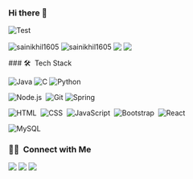 ### Hi there 👋
<p align="center">
 </p>

<p align = "center">
 <p><img align="center" src="https://komarev.com/ghpvc/?username=sainikhil1605&label=Profile%20views&color=0e75b6&style=flat" alt="Test" /></p>
 <p>
<img align="center" src="https://github-readme-stats.vercel.app/api/top-langs?username=sainikhil1605&show_icons=true&theme=dark&locale=en&layout=compact" alt="sainikhil1605" />
<!-- <img align="center" src="https://github-readme-stats.vercel.app/api?username=sainikhil1605&show_icons=true&theme=dark&locale=en" alt="sainikhil1605" /> -->
<img align="center" src="https://github-readme-streak-stats.herokuapp.com/?user=sainikhil1605&theme=dark" alt="sainikhil1605" />
 <img align="center" src="http://github-profile-summary-cards.vercel.app/api/cards/profile-details?username=sainikhil1605&theme=default"/>
  <img align="center" src="http://github-profile-summary-cards.vercel.app/api/cards/stats?username=sainikhil1605&theme=default"/>
</p>
</p>
### 🛠 &nbsp;Tech Stack

![Java](https://img.shields.io/badge/-Java-05122A?style=flat&logo=Java&logoColor=FFA518)
![C](https://img.shields.io/badge/-C-05122A?style=flat&logo=C&logoColor=A8B9CC)
![Python](https://img.shields.io/badge/-Python-05122A?style=flat&logo=python) 

![Node.js](https://img.shields.io/badge/-Node.js-05122A?style=flat&logo=node.js)&nbsp;
![Git](https://img.shields.io/badge/-Git-05122A?style=flat&logo=git)
![Spring](https://img.shields.io/badge/-Spring-05122A?style=flat&logo=spring)


![HTML](https://img.shields.io/badge/-HTML-05122A?style=flat&logo=HTML5)&nbsp;
![CSS](https://img.shields.io/badge/-CSS-05122A?style=flat&logo=CSS3&logoColor=1572B6)&nbsp;
![JavaScript](https://img.shields.io/badge/-JavaScript-05122A?style=flat&logo=javascript)&nbsp;
![Bootstrap](https://img.shields.io/badge/-Bootstrap-05122A?style=flat&logo=bootstrap)&nbsp;
![React](https://img.shields.io/badge/-React-05122A?style=flat&logo=react)&nbsp;

![MySQL](https://img.shields.io/badge/-MySQL-05122A?style=flat&logo=mysql&logoColor=FFA518)&nbsp;


### 🤝🏻 &nbsp;Connect with Me
<a href="mailto:sainikhilvatti1605@gmail.com"><img src="https://img.shields.io/badge/-Mail-D14836?style=flat&logo=Gmail&logoColor=white"/></a>
<a href="https://www.linkedin.com/in/sai-nikhil-reddy-vatti/"><img src="https://img.shields.io/badge/-LinkedIn-0077B5?style=flat&logo=Linkedin&logoColor=white"/></a>
<a href="https://www.hackerrank.com/sainikhilvatti11"><img src="https://img.shields.io/badge/-Hackerrank-32CD30?style=flat&logo=hackerrank&logoColor=white"/></a>
